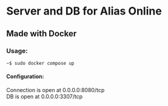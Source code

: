 # Server and DB for Alias Online 
## Made with Docker 
### Usage: 
`~$ sudo docker compose up` 
#### Configuration: 
Connection is open at 0.0.0.0:8080/tcp  
DB is open at 0.0.0.0:3307/tcp